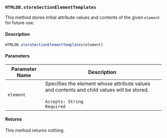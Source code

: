 ### `HTMLDB.storeSectionElementTemplates`

This method stores initial attribute values and contents of the given `element` for future use.

#### Description

```javascript
HTMLDB.storeSectionElementTemplates(element)
```

#### Parameters

| Parameter Name             | Description                               |
| -------------------------- | ----------------------------------------- |
| `element` | Specifies the element whose attribute values and contents and child values will be stored.<br><br>`Accepts: String`<br>`Required` |

#### Returns

This method returns nothing.
